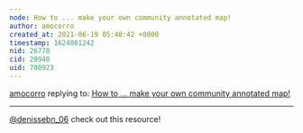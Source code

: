 ```yaml
---
node: How to ... make your own community annotated map! 
author: amocorro
created_at: 2021-06-19 05:40:42 +0000
timestamp: 1624081242
nid: 26778
cid: 28940
uid: 700923
---
```




[amocorro](../profile/amocorro) replying to: [How to ... make your own community annotated map! ](../notes/julia_e_masters/06-09-2021/how-to-make-your-own-community-annotated-map)

----
[@denissebn_06](/profile/denissebn_06) check out this resource!